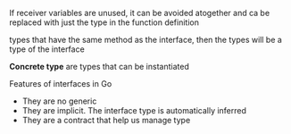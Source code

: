 If receiver variables are unused, it can be avoided atogether and ca be replaced with just the type in the function definition

types that have the same method as the interface, then the types will be a type of the interface

**Concrete type** are types that can be instantiated

Features of interfaces in Go
- They are no generic
- They are implicit. The interface type is automatically inferred
- They are a contract that help us manage type